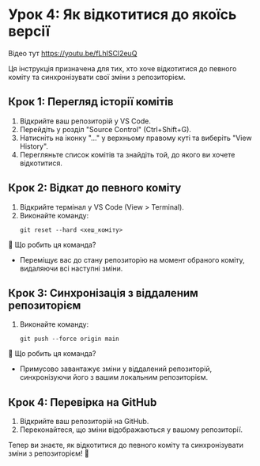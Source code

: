 # Урок 4: Як відкотитися до якоїсь версії
Відео тут https://youtu.be/fLhISCl2euQ

Ця інструкція призначена для тих, хто хоче відкотитися до певного коміту та синхронізувати свої зміни з репозиторієм.

## Крок 1: Перегляд історії комітів
1. Відкрийте ваш репозиторій у VS Code.
2. Перейдіть у розділ "Source Control" (Ctrl+Shift+G).
3. Натисніть на іконку "..." у верхньому правому куті та виберіть "View History".
4. Перегляньте список комітів та знайдіть той, до якого ви хочете відкотитися.

## Крок 2: Відкат до певного коміту
1. Відкрийте термінал у VS Code (View > Terminal).
2. Виконайте команду:
   ```
   git reset --hard <хеш_коміту>
   ```

🔹 Що робить ця команда?
- Переміщує вас до стану репозиторію на момент обраного коміту, видаляючи всі наступні зміни.

## Крок 3: Синхронізація з віддаленим репозиторієм
1. Виконайте команду:
   ```
   git push --force origin main
   ```

🔹 Що робить ця команда?
- Примусово завантажує зміни у віддалений репозиторій, синхронізуючи його з вашим локальним репозиторієм.

## Крок 4: Перевірка на GitHub
1. Відкрийте ваш репозиторій на GitHub.
2. Переконайтеся, що зміни відображаються у вашому репозиторії.

Тепер ви знаєте, як відкотитися до певного коміту та синхронізувати зміни з репозиторієм! 🚀
